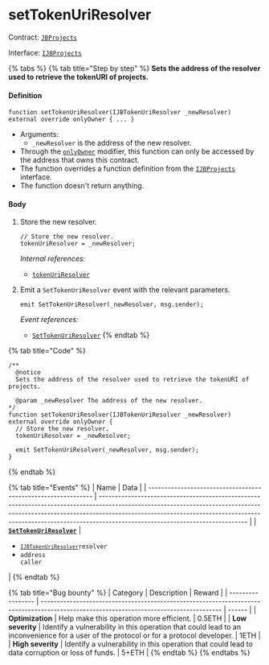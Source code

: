 # setTokenUriResolver

Contract: [`JBProjects`](/protocol/api/contracts/jbprojects/README.md)

Interface: [`IJBProjects`](/protocol/api/interfaces/ijbprojects.md)

{% tabs %}
{% tab title="Step by step" %}
**Sets the address of the resolver used to retrieve the tokenURI of projects.**

#### Definition

```solidity
function setTokenUriResolver(IJBTokenUriResolver _newResolver) external override onlyOwner { ... }
```

* Arguments:
  * `_newResolver` is the address of the new resolver.
* Through the [`onlyOwner`](https://docs.openzeppelin.com/contracts/4.x/api/access#Ownable-onlyOwner--) modifier, this function can only be accessed by the address that owns this contract.
* The function overrides a function definition from the [`IJBProjects`](/protocol/api/interfaces/ijbprojects.md) interface.
* The function doesn't return anything.

#### Body

1.  Store the new resolver.

    ```solidity
    // Store the new resolver.
    tokenUriResolver = _newResolver;
    ```

    _Internal references:_

    * [`tokenUriResolver`](/protocol/api/contracts/jbprojects/properties/tokenuriresolver.md)
2.  Emit a `SetTokenUriResolver` event with the relevant parameters.

    ```solidity
    emit SetTokenUriResolver(_newResolver, msg.sender);
    ```

    _Event references:_

    * [`SetTokenUriResolver`](/protocol/api/contracts/jbprojects/events/settokenuriresolver.md)
{% endtab %}

{% tab title="Code" %}
```solidity
/**
  @notice 
  Sets the address of the resolver used to retrieve the tokenURI of projects.

  @param _newResolver The address of the new resolver.
*/
function setTokenUriResolver(IJBTokenUriResolver _newResolver) external override onlyOwner {
  // Store the new resolver.
  tokenUriResolver = _newResolver;

  emit SetTokenUriResolver(_newResolver, msg.sender);
}
```
{% endtab %}

{% tab title="Events" %}
| Name                                                          | Data                                                                                                                                                                                                                                                                                     |
| ------------------------------------------------------------- | ---------------------------------------------------------------------------------------------------------------------------------------------------------------------------------------------------------------------------------------------------------------------------------------- |
| [**`SetTokenUriResolver`**](/protocol/api/contracts/jbprojects/events/settokenuriresolver.md) | <ul><li><code>[`IJBTokenUriResolver`](/protocol/api/interfaces/ijbtokenuriresolver.md)resolver</code></li><li><code>address caller</code></li></ul>                                                                                                         |
{% endtab %}

{% tab title="Bug bounty" %}
| Category          | Description                                                                                                                            | Reward |
| ----------------- | -------------------------------------------------------------------------------------------------------------------------------------- | ------ |
| **Optimization**  | Help make this operation more efficient.                                                                                               | 0.5ETH |
| **Low severity**  | Identify a vulnerability in this operation that could lead to an inconvenience for a user of the protocol or for a protocol developer. | 1ETH   |
| **High severity** | Identify a vulnerability in this operation that could lead to data corruption or loss of funds.                                        | 5+ETH  |
{% endtab %}
{% endtabs %}
